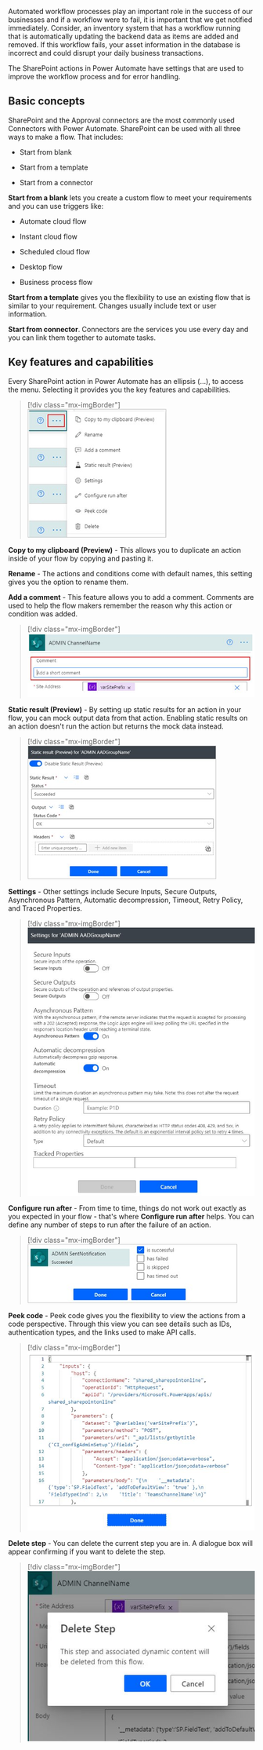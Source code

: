 Automated workflow processes play an important role in the success of our businesses and if a workflow were to fail, it is important that we get notified immediately. Consider, an inventory system that has a workflow running that is automatically updating the backend data as items are added and removed. If this workflow fails, your asset information in the database is incorrect and could disrupt your daily business transactions.

The SharePoint actions in Power Automate have settings that are used to improve the workflow process and for error handling.

## Basic concepts

SharePoint and the Approval connectors are the most commonly used Connectors with Power Automate. SharePoint can be used with all three ways to make a flow. That includes:

- Start from blank

- Start from a template

- Start from a connector

**Start from a blank** lets you create a custom flow to meet your requirements and you can use triggers like:

- Automate cloud flow

- Instant cloud flow

- Scheduled cloud flow

- Desktop flow

- Business process flow

**Start from a template** gives you the flexibility to use an existing flow that is similar to your requirement. Changes usually include text or user information.

**Start from connector**. Connectors are the services you use every day and you can link them together to automate tasks.

## Key features and capabilities

Every SharePoint action in Power Automate has an ellipsis (...), to access the menu. Selecting it provides you the key features and capabilities.

> [!div class="mx-imgBorder"]
> [![Screenshot of the ellipsis buttons next to SharePoint actions.](../media/menu.jpg)](../media/menu.jpg#lightbox)

**Copy to my clipboard (Preview)** - This allows you to duplicate an action inside of your flow by copying and pasting it.

**Rename** - The actions and conditions come with default names, this setting gives you the option to rename them.

**Add a comment** - This feature allows you to add a comment. Comments are used to help the flow makers remember the reason why this action or condition was added.

> [!div class="mx-imgBorder"]
> [![Screenshot of a comment box in an action.](../media/comment.jpg)](../media/comment.jpg#lightbox)

**Static result (Preview)** - By setting up static results for an action in your flow, you can mock output data from that action. Enabling static results on an action doesn't run the action but returns the mock data instead.

> [!div class="mx-imgBorder"]
> [![Screenshot of the Static result (Preview) dialog.](../media/static-results.jpg)](../media/static-results.jpg#lightbox)

**Settings** - Other settings include Secure Inputs, Secure Outputs, Asynchronous Pattern, Automatic decompression, Timeout, Retry Policy, and Traced Properties.

> [!div class="mx-imgBorder"]
> [![Screenshot of the additional settings dialog.](../media/settings.jpg)](../media/settings.jpg#lightbox)

**Configure run after** - From time to time, things do not work out exactly as you expected in your flow - that's where **Configure run after** helps. You can define any number of steps to run after the failure of an action.

> [!div class="mx-imgBorder"]
> [![Screenshot of configure run after with "is successful" selected.](../media/configure-run-after.jpg)](../media/configure-run-after.jpg#lightbox)

**Peek code** - Peek code gives you the flexibility to view the actions from a code perspective. Through this view you can see details such as IDs, authentication types, and the links used to make API calls.

> [!div class="mx-imgBorder"]
> [![Screenshot of the peek code view showing code for inputs and parameters.](../media/peek-code.jpg)](../media/peek-code.jpg#lightbox)

**Delete step** - You can delete the current step you are in. A dialogue box will appear confirming if you want to delete the step.

> [!div class="mx-imgBorder"]
> [![Screenshot of the Delete Step message box.](../media/delete-step.jpg)](../media/delete-step.jpg#lightbox)
